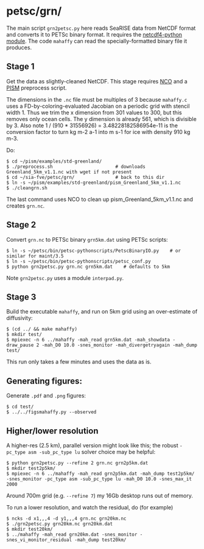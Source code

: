 petsc/grn/
==========

The main script `grn2petsc.py` here reads SeaRISE data from NetCDF format and
converts it to PETSc binary format.  It requires the
[netcdf4-python module](https://github.com/Unidata/netcdf4-python).
The code `mahaffy` can read the specially-formatted binary file it produces.

Stage 1
-------

Get the data as slightly-cleaned NetCDF.  This stage requires
[NCO](http://nco.sourceforge.net/) and a [PISM](http://www.pism-docs.org)
preprocess script.

The dimensions in the `.nc` file must be multiples of 3
because `mahaffy.c` uses a FD-by-coloring-evaluated Jacobian on a periodic
grid with stencil width 1.  Thus we trim the x dimension from 301 values to 300,
but this removes only ocean cells.  The y dimension is already 561, which is
divisible by 3.  Also note 1 / (910 * 31556926) = 3.48228182586954e-11
is the conversion factor to turn  kg m-2 a-1  into  m s-1  for ice with
density 910 kg m-3.

Do:

    $ cd ~/pism/examples/std-greenland/
    $ ./preprocess.sh                       # downloads Greenland_5km_v1.1.nc with wget if not present
    $ cd ~/sia-fve/petsc/grn/               # back to this dir
    $ ln -s ~/pism/examples/std-greenland/pism_Greenland_5km_v1.1.nc
    $ ./cleangrn.sh

The last command uses NCO to clean up pism_Greenland_5km_v1.1.nc and creates `grn.nc`.

Stage 2
-------

Convert `grn.nc` to PETSc binary `grn5km.dat` using PETSc scripts:

    $ ln -s ~/petsc/bin/petsc-pythonscripts/PetscBinaryIO.py    # or similar for maint/3.5
    $ ln -s ~/petsc/bin/petsc-pythonscripts/petsc_conf.py
    $ python grn2petsc.py grn.nc grn5km.dat    # defaults to 5km

Note `grn2petsc.py` uses a module `interpad.py`.

Stage 3
-------

Build the executable `mahaffy`, and run on 5km grid using an over-estimate of
diffusivity:

    $ (cd ../ && make mahaffy)
    $ mkdir test/
    $ mpiexec -n 6 ../mahaffy -mah_read grn5km.dat -mah_showdata -draw_pause 2 -mah_D0 10.0 -snes_monitor -mah_divergetryagain -mah_dump test/

This run only takes a few minutes and uses the data as is.

Generating figures:
-------------------

Generate `.pdf` and `.png` figures:

    $ cd test/
    $ ../../figsmahaffy.py --observed

Higher/lower resolution
-----------------------

A higher-res (2.5 km), parallel version might look like this; the robust
`-pc_type asm -sub_pc_type lu` solver choice may be helpful:

    $ python grn2petsc.py --refine 2 grn.nc grn2p5km.dat
    $ mkdir test2p5km/
    $ mpiexec -n 6 ../mahaffy -mah_read grn2p5km.dat -mah_dump test2p5km/ -snes_monitor -pc_type asm -sub_pc_type lu -mah_D0 10.0 -snes_max_it 2000

Around 700m grid (e.g. `--refine 7`) my 16Gb desktop runs out of memory.

To run a lower resolution, and watch the residual, do (for example)

    $ ncks -d x1,,,4 -d y1,,,4 grn.nc grn20km.nc
    $ ./grn2petsc.py grn20km.nc grn20km.dat
    $ mkdir test20km/
    $ ../mahaffy -mah_read grn20km.dat -snes_monitor -snes_vi_monitor_residual -mah_dump test20km/

